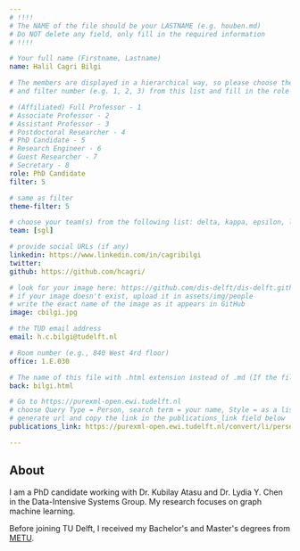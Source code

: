 ```yaml
---
# !!!!
# The NAME of the file should be your LASTNAME (e.g. houben.md)
# Do NOT delete any field, only fill in the required information
# !!!! 

# Your full name (Firstname, Lastname)
name: Halil Cagri Bilgi

# The members are displayed in a hierarchical way, so please choose the role (e.g. Full Professor, Assistant Professor etc) 
# and filter number (e.g. 1, 2, 3) from this list and fill in the role and filter from below:

# (Affiliated) Full Professor - 1
# Associate Professor - 2
# Assistant Professor - 3
# Postdoctoral Researcher - 4
# PhD Candidate - 5
# Research Engineer - 6 
# Guest Researcher - 7
# Secretary - 8
role: PhD Candidate
filter: 5

# same as filter
theme-filter: 5

# choose your team(s) from the following list: delta, kappa, epsilon, lambda, cel
team: [sgl]

# provide social URLs (if any)
linkedin: https://www.linkedin.com/in/cagribilgi
twitter: 
github: https://github.com/hcagri/

# look for your image here: https://github.com/dis-delft/dis-delft.github.io/tree/master/assets/img/people 
# if your image doesn't exist, upload it in assets/img/people 
# write the exact name of the image as it appears in GitHub  
image: cbilgi.jpg

# the TUD email address
email: h.c.bilgi@tudelft.nl

# Room number (e.g., 840 West 4rd floor)
office: 1.E.030

# The name of this file with .html extension instead of .md (If the filename is ionescu.md, the "back" field will be ionescu.html)
back: bilgi.html

# Go to https://purexml-open.ewi.tudelft.nl 
# choose Query Type = Person, search term = your name, Style = as a list
# generate url and copy the link in the publications_link field below
publications_link: https://purexml-open.ewi.tudelft.nl/convert/li/persons/5001a09d-75e9-4176-b962-109908b78afb

---
```


## About

I am a PhD candidate working with Dr. Kubilay Atasu and Dr. Lydia Y. Chen in the Data-Intensive Systems Group. My research focuses on graph machine learning.

Before joining TU Delft, I received my Bachelor's and Master's degrees from [METU](https://www.metu.edu.tr).
